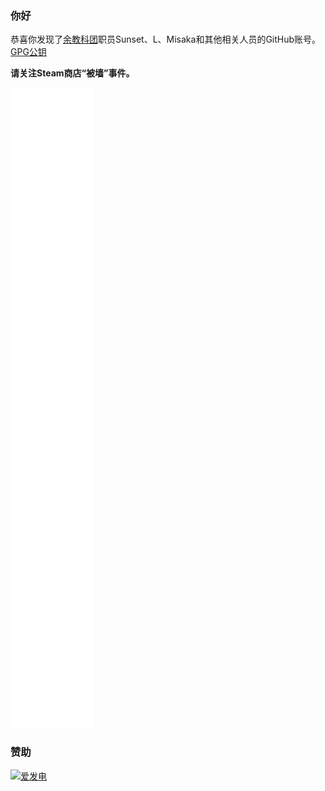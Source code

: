 ### 你好
恭喜你发现了[余教科团](https://github.com/lwd-temp/about-lwd-temp)职员Sunset、L、Misaka和其他相关人员的GitHub账号。[GPG公钥](https://cdn.jsdelivr.net/gh/lwd-temp/lwd-temp/lwd-temp_0xFDCB405A_public.asc)

**请关注Steam商店“被墙”事件。**

![Metrics](github-metrics.svg)

### 赞助
[![爱发电](https://cdn.jsdelivr.net/gh/lwd-temp/lwd-temp/afd_support.svg)](https://donate.lwd-temp.top/)
